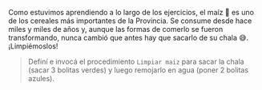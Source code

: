Como estuvimos aprendiendo a lo largo de los ejercicios, el maíz :corn: es uno de los cereales más importantes de la Provincia. Se consume desde hace miles y miles de años y, aunque las formas de comerlo se fueron transformando, nunca cambió que antes hay que sacarlo de su chala :sweat_smile:. ¡Limpiémoslos!

> Definí e invocá el procedimiento `Limpiar maiz` para sacar la chala (sacar 3 bolitas verdes) y luego remojarlo en agua (poner 2 bolitas azules). 
